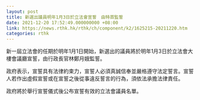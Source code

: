 ```yaml
---
layout: post
title: 新選出議員明年1月3日於立法會宣誓　由特首監誓
date: 2021-12-20 17:52:49.000000000 +08:00
link: https://news.rthk.hk/rthk/ch/component/k2/1625215-20211220.htm
categories: rthk
---
```


新一屆立法會的任期於明年1月1日開始，新選出的議員將於明年1月3日於立法會大樓會議廳宣誓，由行政長官林鄭月娥監誓。
 
政府表示，宣誓具有法律約束力，宣誓人必須真誠信奉並嚴格遵守法定誓言。宣誓人若作出虛假宣誓或在宣誓之後從事違反誓言的行為，須依法承擔法律責任。
 
政府將於舉行宣誓儀式後公布宣誓有效的立法會議員名單。
